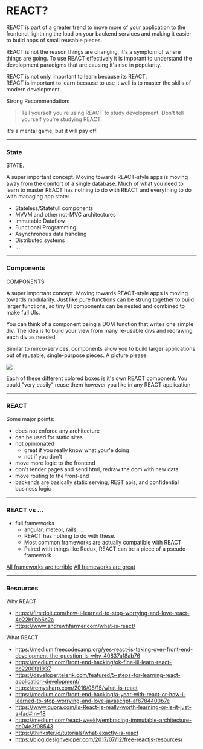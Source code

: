 # REACT?

REACT is part of a greater trend to move more of your application to the frontend, lightning the load on your backend services and making it easier to build apps of small reusable pieces.  

REACT is not the reason things are changing, it's a symptom of where things are going.  To use REACT effectively it is imporant to understand the development paradigms that are causing it's rise in popularity.

REACT is not only important to learn because its REACT.  
REACT is important to learn because to use it well is to master the skills of modern development.

Strong Recommendation:
> Tell yourself you're using REACT to study development.
Don't tell yourself you're studying REACT.


It's a mental game, but it will pay off.


___
### State

STATE.  

A super important concept.  Moving towards REACT-style apps is moving away from the comfort of a single database.  Much of what you need to learn to master REACT has nothing to do with REACT and everything to do with managing app state:
* Stateless/Statefull components
* MVVM and other not-MVC architectures
* Immutable Dataflow
* Functional Programming
* Asynchronous data handling
* Distributed systems
* ...
___
### Components

COMPONENTS

A super important concept.  Moving towards REACT-style apps is moving towards modularity.  Just like pure functions can be strung together to build larger functions, so tiny UI components can be nested and combined to make full UIs.

You can think of a component being a DOM function that writes one simple div.  The idea is to build your view from many re-usable divs and redrawing each div as needed.

Similar to mirco-services, components allow you to build larger applications out of reusable, single-purpose pieces.  A picture please:

![](http://coenraets.org/blog/wp-content/uploads/2014/12/uimockscript.png)

Each of these different colored boxes is it's own REACT component.  You could "very easily" reuse them however you like in any REACT application
___
### REACT

Some major points:
* does not enforce any architecture
* can be used for static sites 
* not opinionated
  *  great if you really know what your'e doing
  *  not if you don't
* move more logic to the frontend
* don't render pages and send html, redraw the dom with new data
* move routing to the front-end
* backends are basically static serving, REST apis, and confidential business logic
___
### REACT vs ...
* full frameworks
  * angular, meteor, rails, ...
  * REACT has nothing to do with these.  
  * Most common frameworks are actually compatible with REACT
  * Paired with things like Redux, REACT can be a piece of a pseudo-framework

[All frameworks are terrible](https://medium.com/@mattburgess/all-javascript-frameworks-are-terrible-e68d8865183e)
[All frameworks are great](https://medium.com/@mattburgess/javascript-frameworks-are-great-2df4a3f0b24d)

___
### Resources


Why REACT
* https://firstdoit.com/how-i-learned-to-stop-worrying-and-love-react-4e22b0bb6c2a
* https://www.andrewhfarmer.com/what-is-react/

What REACT
* https://medium.freecodecamp.org/yes-react-is-taking-over-front-end-development-the-question-is-why-40837af8ab76
* https://medium.com/front-end-hacking/ok-fine-ill-learn-react-bc2200fa1937
* https://developer.telerik.com/featured/5-steps-for-learning-react-application-development/
* https://remysharp.com/2016/08/15/what-is-react
* https://medium.com/front-end-hacking/a-year-with-react-or-how-i-learned-to-stop-worrying-and-love-javascript-af6784400b7e
* https://www.quora.com/Is-React-js-really-worth-learning-or-is-it-just-a-fad#!n=18
* https://medium.com/react-weekly/embracing-immutable-architecture-dc04e3f08543
* https://thinkster.io/tutorials/what-exactly-is-react
* https://blog.designveloper.com/2017/07/12/free-reactjs-resources/